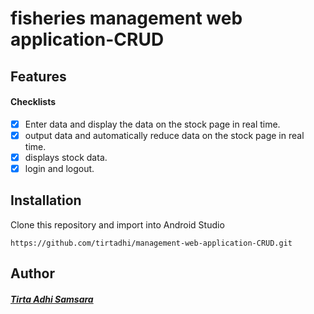# fisheries management web application-CRUD


 ## Features
#### Checklists
- [x] Enter data and display the data on the stock page in real time.
- [x] output data and automatically reduce data on the stock page in real time.
- [x] displays stock data.
- [x] login and logout.

## Installation
Clone this repository and import into Android Studio
```
https://github.com/tirtadhi/management-web-application-CRUD.git
```

## Author
##### [Tirta Adhi Samsara](https://www.linkedin.com/in/tirtaadhisamsara/)
